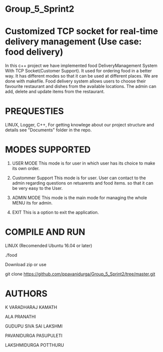 # Group_5_Sprint2 
# Customized TCP socket for real-time delivery management (Use case: food delivery)

In this c++ project we have implemented food DeliveryManagement System With TCP Socket(Customer Support). It used for ordering food in a better way. It has different modes so that it can be used at different places.
We are done with makefile. Food delivery system allows users to choose their favourite restaurant and dishes from the available locations. The admin can add, delete and update items from the restaurant.
# PREQUESTIES
LINUX,
Logger,
C++,
For getting knowlege about our project structure and details see "Documents" folder in the repo.

# MODES SUPPORTED

1. USER MODE
This mode is for user in which user has its choice to make its own order.

2. Custommer Support
This mode is for user. User can contact to the admin regarding questions on retuarents and food items. so that it can be very easy to the User.

3. ADMIN MODE
This mode is the main mode for managing the whole MENU its for admin.

4. EXIT
This is a option to exit the application.

# COMPILE AND RUN
LINUX (Recomended Ubuntu 16.04 or later)

./food

Download zip or use

git clone https://github.com/ppavanidurga/Group_5_Sprint2/tree/master.git

# AUTHORS
K VARADHARAJ KAMATH

ALA PRANATHI

GUDUPU SIVA SAI LAKSHMI

PAVANIDURGA PASUPULETI

LAKSHMIDURGA POTTHURU



